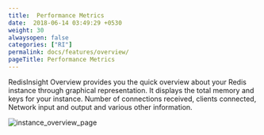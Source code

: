 ```yaml
---
title:  Performance Metrics
date:  2018-06-14 03:49:29 +0530
weight: 30
alwaysopen: false
categories: ["RI"]
permalink: docs/features/overview/
pageTitle: Performance Metrics
---
```

RedisInsight Overview provides you the quick overview about your Redis instance through graphical representation. It displays the total memory and keys for your instance. Number of connections received, clients connected, Network input and output and various other information.

![instance_overview_page](/images/ri/instance_overview_page.png)
